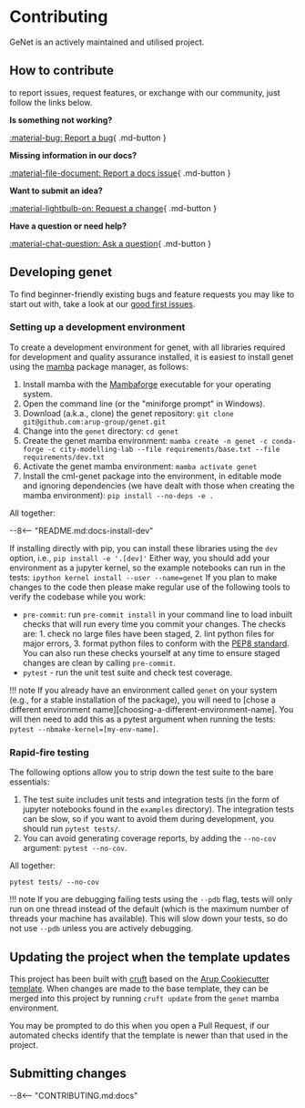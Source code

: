 # Contributing

GeNet is an actively maintained and utilised project.

## How to contribute

to report issues, request features, or exchange with our community, just follow the links below.

__Is something not working?__

[:material-bug: Report a bug](https://github.com/arup-group/genet/issues/new?template=BUG-REPORT.yml "Report a bug in genet by creating an issue and a reproduction"){ .md-button }

__Missing information in our docs?__

[:material-file-document: Report a docs issue](https://github.com/arup-group/genet/issues/new?template=DOCS.yml "Report missing information or potential inconsistencies in our documentation"){ .md-button }

__Want to submit an idea?__

[:material-lightbulb-on: Request a change](https://github.com/arup-group/genet/issues/new?template=FEATURE-REQUEST.yml "Propose a change or feature request or suggest an improvement"){ .md-button }

__Have a question or need help?__

[:material-chat-question: Ask a question](https://github.com/arup-group/genet/discussions "Ask questions on our discussion board and get in touch with our community"){ .md-button }

## Developing genet

To find beginner-friendly existing bugs and feature requests you may like to start out with, take a look at our [good first issues](https://github.com/arup-group/genet/contribute).

### Setting up a development environment

To create a development environment for genet, with all libraries required for development and quality assurance installed, it is easiest to install genet using the [mamba](https://mamba.readthedocs.io/en/latest/index.html) package manager, as follows:

1. Install mamba with the [Mambaforge](https://github.com/conda-forge/miniforge#mambaforge) executable for your operating system.
2. Open the command line (or the "miniforge prompt" in Windows).
3. Download (a.k.a., clone) the genet repository: `git clone git@github.com:arup-group/genet.git`
4. Change into the `genet` directory: `cd genet`
5. Create the genet mamba environment: `mamba create -n genet -c conda-forge -c city-modelling-lab --file requirements/base.txt --file requirements/dev.txt`
6. Activate the genet mamba environment: `mamba activate genet`
7. Install the cml-genet package into the environment, in editable mode and ignoring dependencies (we have dealt with those when creating the mamba environment): `pip install --no-deps -e .`

All together:

--8<-- "README.md:docs-install-dev"

If installing directly with pip, you can install these libraries using the `dev` option, i.e., `pip install -e '.[dev]'`
Either way, you should add your environment as a jupyter kernel, so the example notebooks can run in the tests: `ipython kernel install --user --name=genet`
If you plan to make changes to the code then please make regular use of the following tools to verify the codebase while you work:

- `pre-commit`: run `pre-commit install` in your command line to load inbuilt checks that will run every time you commit your changes.
The checks are: 1. check no large files have been staged, 2. lint python files for major errors, 3. format python files to conform with the [PEP8 standard](https://peps.python.org/pep-0008/).
You can also run these checks yourself at any time to ensure staged changes are clean by calling `pre-commit`.
- `pytest` - run the unit test suite and check test coverage.

!!! note
    If you already have an environment called `genet` on your system (e.g., for a stable installation of the package), you will need to [chose a different environment name][choosing-a-different-environment-name].
    You will then need to add this as a pytest argument when running the tests: `pytest --nbmake-kernel=[my-env-name]`.

### Rapid-fire testing

The following options allow you to strip down the test suite to the bare essentials:

1. The test suite includes unit tests and integration tests (in the form of jupyter notebooks found in the `examples` directory).
The integration tests can be slow, so if you want to avoid them during development, you should run `pytest tests/`.
2. You can avoid generating coverage reports, by adding the `--no-cov` argument: `pytest --no-cov`.

All together:

``` shell
pytest tests/ --no-cov
```

!!! note
    If you are debugging failing tests using the `--pdb` flag, tests will only run on one thread instead of the default (which is the maximum number of threads your machine has available).
    This will slow down your tests, so do not use `--pdb` unless you are actively debugging.

## Updating the project when the template updates

This project has been built with [cruft](https://cruft.github.io/cruft/) based on the [Arup Cookiecutter template](https://github.com/arup-group/cookiecutter-pypackage).
When changes are made to the base template, they can be merged into this project by running `cruft update` from the  `genet` mamba environment.

You may be prompted to do this when you open a Pull Request, if our automated checks identify that the template is newer than that used in the project.

## Submitting changes

--8<-- "CONTRIBUTING.md:docs"
